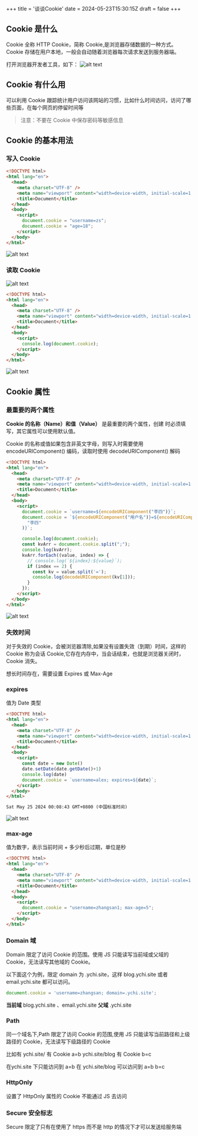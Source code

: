 +++
title = '谈谈Cookie'
date = 2024-05-23T15:30:15Z
draft = false
+++

## Cookie 是什么
Cookie 全称 HTTP Cookie，简称 Cookie,是浏览器存储数据的一种方式。Cookie 存储在用户本地，一般会自动随着浏览器每次请求发送到服务器端。

打开浏览器开发者工具，如下：
![alt text](image.png)

## Cookie 有什么用 
可以利用 Cookie 跟踪统计用户访问该网站的习惯，比如什么时间访问，访问了哪些页面，在每个网页的停留时间等

> 注意：不要在 Cookie 中保存密码等敏感信息


## Cookie 的基本用法 
### 写入 Cookie 
```html
<!DOCTYPE html>
<html lang="en">
  <head>
    <meta charset="UTF-8" />
    <meta name="viewport" content="width=device-width, initial-scale=1.0" />
    <title>Document</title>
  </head>
  <body>
    <script>
      document.cookie = "username=zs";
      document.cookie = "age=18";
    </script>
  </body>
</html>


```
![alt text](image-1.png)


### 读取 Cookie 
![alt text](image-2.png)

```html
<!DOCTYPE html>
<html lang="en">
  <head>
    <meta charset="UTF-8" />
    <meta name="viewport" content="width=device-width, initial-scale=1.0" />
    <title>Document</title>
  </head>
  <body>
    <script>
      console.log(document.cookie);
    </script>
  </body>
</html>


```
![alt text](image-3.png)


## Cookie 属性 

### 最重要的两个属性
**Cookie 的名称（Name）和值（Value）** 是最重要的两个属性，创建 时必须填写，其它属性可以使用默认值。

Cookie 的名称或值如果包含非英文字母，则写入时需要使用encodeURIComponent() 编码，读取时使用 decodeURIComponent() 解码
```html
<!DOCTYPE html>
<html lang="en">
  <head>
    <meta charset="UTF-8" />
    <meta name="viewport" content="width=device-width, initial-scale=1.0" />
    <title>Document</title>
  </head>
  <body>
    <script>
      document.cookie = `username=${encodeURIComponent("李四")}`;
      document.cookie = `${encodeURIComponent("用户名")}=${encodeURIComponent(
        "李四"
      )}`;

      console.log(document.cookie);
      const kvArr = document.cookie.split(";");
      console.log(kvArr);
      kvArr.forEach((value, index) => {
        // console.log(`${index}:${value}`);
        if (index == 2) {
          const kv = value.split('=');
          console.log(decodeURIComponent(kv[1]));
        }
      });
    </script>
  </body>
</html>

```
![alt text](image-4.png)

### 失效时间

对于失效的 Cookie，会被浏览器清除,如果没有设置失效（到期）时间，这样的 Cookie 称为会话 Cookie,它存在内存中，当会话结束，也就是浏览器关闭时，Cookie 消失。

想长时间存在，需要设置 Expires 或 Max-Age
### expires

值为 Date 类型
```html
<!DOCTYPE html>
<html lang="en">
  <head>
    <meta charset="UTF-8" />
    <meta name="viewport" content="width=device-width, initial-scale=1.0" />
    <title>Document</title>
  </head>
  <body>
    <script>
      const date = new Date()
      date.setDate(date.getDate()+1)
      console.log(date)
      document.cookie = `username=alex; expires=${date}`;
    </script>
  </body>
</html>

Sat May 25 2024 00:08:43 GMT+0800 (中国标准时间)

```
![alt text](image-6.png)

### max-age
值为数字，表示当前时间 + 多少秒后过期，单位是秒

```html
<!DOCTYPE html>
<html lang="en">
  <head>
    <meta charset="UTF-8" />
    <meta name="viewport" content="width=device-width, initial-scale=1.0" />
    <title>Document</title>
  </head>
  <body>
    <script>
      document.cookie = "username=zhangsan1; max-age=5";
    </script>
  </body>
</html>


```

### Domain 域
Domain 限定了访问 Cookie 的范围。使用 JS 只能读写当前域或父域的 Cookie，无法读写其他域的 Cookie。

以下面这个为例，限定 domain 为 .ychi.site，这样 blog.ychi.site 或者 email.ychi.site 都可以访问。
```javascript
document.cookie = 'username=zhangsan; domain=.ychi.site';

```
**当前域**  blog.ychi.site 、email.ychi.site 
**父域** .ychi.site


### Path
同一个域名下,Path 限定了访问 Cookie 的范围,使用 JS 只能读写当前路径和上级路径的 Cookie，无法读写下级路径的 Cookie

比如有 
ychi.site/ 有 Cookie a=b
ychi.site/blog 有 Cookie b=c

在ychi.site 下只能访问到 a=b
在 ychi.site/blog 可以访问到 a=b b=c 


### HttpOnly
设置了 HttpOnly 属性的 Cookie 不能通过 JS 去访问


### Secure 安全标志
Secure 限定了只有在使用了 https 而不是 http 的情况下才可以发送给服务端
